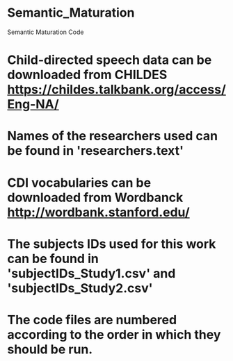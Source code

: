 # Semantic_Maturation
Semantic Maturation Code
# Child-directed speech data can be downloaded from CHILDES https://childes.talkbank.org/access/Eng-NA/
# Names of the researchers used can be found in 'researchers.text'
# CDI vocabularies can be downloaded from Wordbanck http://wordbank.stanford.edu/
# The subjects IDs used for this work can be found in 'subjectIDs_Study1.csv' and 'subjectIDs_Study2.csv'
# The code files are numbered according to the order in which they should be run.
